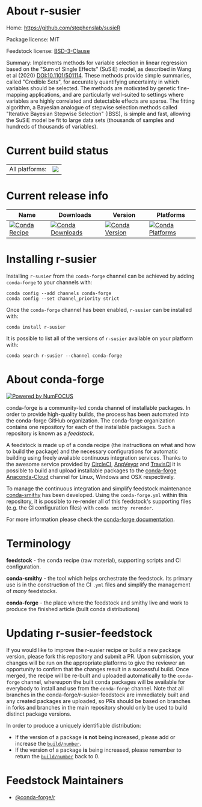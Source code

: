 About r-susier
==============

Home: https://github.com/stephenslab/susieR

Package license: MIT

Feedstock license: [BSD-3-Clause](https://github.com/conda-forge/r-susier-feedstock/blob/master/LICENSE.txt)

Summary: Implements methods for variable selection in linear regression based on the "Sum of Single Effects" (SuSiE) model, as described in Wang et al (2020) <DOI:10.1101/501114>. These methods provide simple summaries, called "Credible Sets", for accurately quantifying uncertainty in which variables should be selected. The methods are motivated by genetic fine-mapping applications, and are particularly well-suited to settings where variables are highly correlated and detectable effects are sparse. The fitting algorithm, a Bayesian analogue of stepwise selection methods called "Iterative Bayesian Stepwise Selection" (IBSS), is simple and fast, allowing the SuSiE model be fit to large data sets (thousands of samples and hundreds of thousands of variables).

Current build status
====================


<table><tr><td>All platforms:</td>
    <td>
      <a href="https://dev.azure.com/conda-forge/feedstock-builds/_build/latest?definitionId=12954&branchName=master">
        <img src="https://dev.azure.com/conda-forge/feedstock-builds/_apis/build/status/r-susier-feedstock?branchName=master">
      </a>
    </td>
  </tr>
</table>

Current release info
====================

| Name | Downloads | Version | Platforms |
| --- | --- | --- | --- |
| [![Conda Recipe](https://img.shields.io/badge/recipe-r--susier-green.svg)](https://anaconda.org/conda-forge/r-susier) | [![Conda Downloads](https://img.shields.io/conda/dn/conda-forge/r-susier.svg)](https://anaconda.org/conda-forge/r-susier) | [![Conda Version](https://img.shields.io/conda/vn/conda-forge/r-susier.svg)](https://anaconda.org/conda-forge/r-susier) | [![Conda Platforms](https://img.shields.io/conda/pn/conda-forge/r-susier.svg)](https://anaconda.org/conda-forge/r-susier) |

Installing r-susier
===================

Installing `r-susier` from the `conda-forge` channel can be achieved by adding `conda-forge` to your channels with:

```
conda config --add channels conda-forge
conda config --set channel_priority strict
```

Once the `conda-forge` channel has been enabled, `r-susier` can be installed with:

```
conda install r-susier
```

It is possible to list all of the versions of `r-susier` available on your platform with:

```
conda search r-susier --channel conda-forge
```


About conda-forge
=================

[![Powered by
NumFOCUS](https://img.shields.io/badge/powered%20by-NumFOCUS-orange.svg?style=flat&colorA=E1523D&colorB=007D8A)](https://numfocus.org)

conda-forge is a community-led conda channel of installable packages.
In order to provide high-quality builds, the process has been automated into the
conda-forge GitHub organization. The conda-forge organization contains one repository
for each of the installable packages. Such a repository is known as a *feedstock*.

A feedstock is made up of a conda recipe (the instructions on what and how to build
the package) and the necessary configurations for automatic building using freely
available continuous integration services. Thanks to the awesome service provided by
[CircleCI](https://circleci.com/), [AppVeyor](https://www.appveyor.com/)
and [TravisCI](https://travis-ci.com/) it is possible to build and upload installable
packages to the [conda-forge](https://anaconda.org/conda-forge)
[Anaconda-Cloud](https://anaconda.org/) channel for Linux, Windows and OSX respectively.

To manage the continuous integration and simplify feedstock maintenance
[conda-smithy](https://github.com/conda-forge/conda-smithy) has been developed.
Using the ``conda-forge.yml`` within this repository, it is possible to re-render all of
this feedstock's supporting files (e.g. the CI configuration files) with ``conda smithy rerender``.

For more information please check the [conda-forge documentation](https://conda-forge.org/docs/).

Terminology
===========

**feedstock** - the conda recipe (raw material), supporting scripts and CI configuration.

**conda-smithy** - the tool which helps orchestrate the feedstock.
                   Its primary use is in the construction of the CI ``.yml`` files
                   and simplify the management of *many* feedstocks.

**conda-forge** - the place where the feedstock and smithy live and work to
                  produce the finished article (built conda distributions)


Updating r-susier-feedstock
===========================

If you would like to improve the r-susier recipe or build a new
package version, please fork this repository and submit a PR. Upon submission,
your changes will be run on the appropriate platforms to give the reviewer an
opportunity to confirm that the changes result in a successful build. Once
merged, the recipe will be re-built and uploaded automatically to the
`conda-forge` channel, whereupon the built conda packages will be available for
everybody to install and use from the `conda-forge` channel.
Note that all branches in the conda-forge/r-susier-feedstock are
immediately built and any created packages are uploaded, so PRs should be based
on branches in forks and branches in the main repository should only be used to
build distinct package versions.

In order to produce a uniquely identifiable distribution:
 * If the version of a package **is not** being increased, please add or increase
   the [``build/number``](https://docs.conda.io/projects/conda-build/en/latest/resources/define-metadata.html#build-number-and-string).
 * If the version of a package **is** being increased, please remember to return
   the [``build/number``](https://docs.conda.io/projects/conda-build/en/latest/resources/define-metadata.html#build-number-and-string)
   back to 0.

Feedstock Maintainers
=====================

* [@conda-forge/r](https://github.com/conda-forge/r/)

